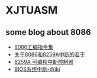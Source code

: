 # XJTUASM

## some blog about 8086
* [8086汇编指令集](https://dassein.github.io/2020/05/21/assembly/8086%E6%8C%87%E4%BB%A4%E9%9B%86/)
* [关于8086和8259A中断的若干](https://yuanfang.thisis.host/2024/02/07/%E4%B8%AD%E6%96%AD/)
* [8259A 可编程中断控制器](https://www.cnblogs.com/HachikoT/p/16974158.html)
* [BIOS系统中断-Wiki](https://zh.wikipedia.org/zh-cn/BIOS%E4%B8%AD%E6%96%B7%E5%91%BC%E5%8F%AB)
